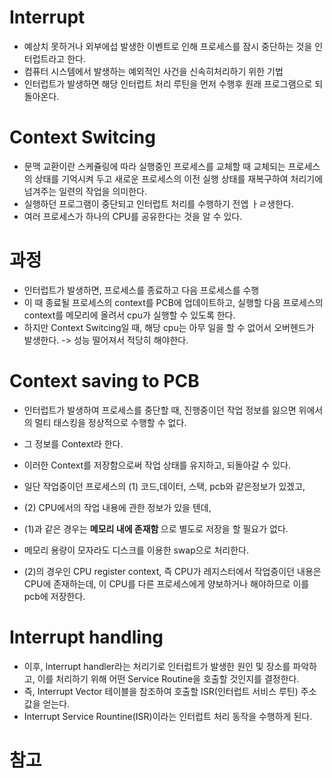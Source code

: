 <h1> Interrupt </h1>

- 예상치 못하거나 외부에섭 발생한 이벤트로 인해 프로세스를 잠시 중단하는 것을 인터럽트라고 한다.
- 컴퓨터 시스템에서 발생하는 예외적인 사건을 신속히처리하기 위한 기법
- 인터럽트가 발생하면 해당 인터럽트 처리 루틴을 먼저 수행후 원래 프로그램으로 되돌아온다.

<h1> Context Switcing </h1>

- 문맥 교환이란 스케쥴링에 따라 실행중인 프로세스를 교체할 때 교체되는 프로세스의 상태를 기억시켜 두고 새로운 프로세스의 이전 실행 상태를 재복구하여 처리기에 넘겨주는 일련의 작업을 의미한다.
- 실행하던 프로그램이 중단되고 인터럽트 처리를 수행하기 전엡 ㅏㄹ생한다.
- 여러 프로세스가 하나의 CPU를 공유한다는 것을 알 수 있다.

<H1> 과정 </H1>

- 인터럽트가 발생하면, 프로세스를 종료하고 다음 프로세스를 수행
- 이 때 종료될 프로세스의 context를 PCB에 업데이트하고, 실행할 다음 프로세스의 context를 메모리에 올려서 cpu가 실행할 수 있도록 한다.
- 하지만 Context Switcing일 때, 해당 cpu는 아무 일을 할 수 없어서 오버헨드가 발생한다. -> 성능 떨어져서 적당히 해야한다.

<h1> Context saving to PCB </h1>

- 인터럽트가 발생하여 프로세스를 중단할 때, 진행중이던 작업 정보를 잃으면 위에서의 멀티 태스킹을 정상적으로 수행할 수 없다.
- 그 정보를 Context라 한다.
- 이러한 Context를 저장함으로써 작업 상태를 유지하고, 되돌아갈 수 있다.

- 일단 작업중이던 프로세스의 (1) 코드,데이터, 스택, pcb와 같은정보가 있겠고,
- (2) CPU에서의 작업 내용에 관한 정보가 있을 텐데,

- (1)과 같은 경우는 <b> 메모리 내에 존재함 </b> 으로 별도로 저장을 할 필요가 없다.
- 메모리 용량이 모자라도 디스크를 이용한 swap으로 처리한다.

- (2)의 경우인 CPU register context, 즉 CPU가 레지스터에서 작업중이던 내용은 CPU에 존재하는데, 이 CPU를 다른 프로세스에게 양보하거나 해야하므로 이를 pcb에 저장한다.

<h1> Interrupt handling </h1>

- 이후, Interrupt handler라는 처리기로 인터럽트가 발생한 원인 및 장소를 파악하고, 이를 처리하기 위해 어떤 Service Routine을 호출할 것인지를 결정한다.
- 즉, Interrupt Vector 테이블을 참조하여 호출할 ISR(인터럽트 서비스 루틴) 주소 값을 얻는다.
- Interrupt Service Rountine(ISR)이라는 인터럽트 처리 동작을 수행하게 된다.


<H1> 참고 </H1>
